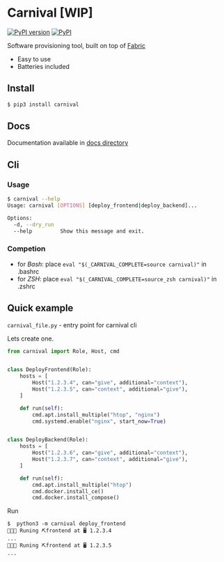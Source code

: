# Carnival [WIP]
[![PyPI version](https://badge.fury.io/py/carnival.svg)](https://badge.fury.io/py/carnival)
[![PyPI](https://img.shields.io/pypi/pyversions/carnival.svg)](https://pypi.python.org/pypi/carnival)

Software provisioning tool, built on top of [Fabric](http://www.fabfile.org/)

* Easy to use
* Batteries included

## Install
```bash
$ pip3 install carnival
```

## Docs
Documentation available in [docs directory](docs/0%20-%20overview.md)

## Cli
### Usage
```bash
$ carnival --help
Usage: carnival [OPTIONS] [deploy_frontend|deploy_backend]...

Options:
  -d, --dry_run
  --help         Show this message and exit.
```

### Competion
* for *Bash*: place `eval "$(_CARNIVAL_COMPLETE=source carnival)"` in .bashrc
* for *ZSH*: place `eval "$(_CARNIVAL_COMPLETE=source_zsh carnival)"` in .zshrc

## Quick example
`carnival_file.py` - entry point for carnival cli

Lets create one.
```python
from carnival import Role, Host, cmd


class DeployFrontend(Role):
    hosts = [
        Host("1.2.3.4", can="give", additional="context"),
        Host("1.2.3.5", can="context", additional="give"),
    ]

    def run(self):
        cmd.apt.install_multiple("htop", "nginx")
        cmd.systemd.enable("nginx", start_now=True)


class DeployBackend(Role):
    hosts = [
        Host("1.2.3.6", can="give", additional="context"),
        Host("1.2.3.7", can="context", additional="give"),
    ]

    def run(self):
        cmd.apt.install_multiple("htop")
        cmd.docker.install_ce()
        cmd.docker.install_compose()
```

Run
```
$  python3 -m carnival deploy_frontend
💃💃💃 Runing ⛏frontend at 🖥 1.2.3.4
...
💃💃💃 Runing ⛏frontend at 🖥 1.2.3.5
...
```
